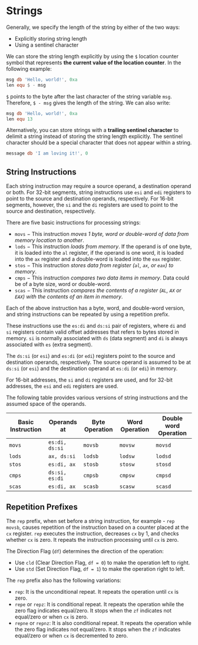 # Strings

Generally, we specify the length of the string by either of the two ways:

+ Explicitly storing string length
+ Using a sentinel character

We can store the string length explicitly by using the `$` location counter symbol that represents **the current value of the location counter**. In the following example:

```nasm
msg db 'Hello, world!', 0xa
len equ $ - msg
```

`$` points to the byte after the last character of the string variable `msg`. Therefore, `$ - msg` gives the length of the string. We can also write:

```nasm
msg db 'Hello, world!', 0xa
len equ 13
```

Alternatively, you can store strings with a **trailing sentinel character** to delimit a string instead of storing the string length explicitly. The sentinel character should be a special character that does not appear within a string.

```nasm
message db 'I am loving it!', 0
```

## String Instructions

Each string instruction may require a source operand, a destination operand or both. For 32-bit segments, string instructions use `esi` and `edi` registers to point to the source and destination operands, respectively. For 16-bit segments, however, the `si` and the `di` registers are used to point to the source and destination, respectively.

There are five basic instructions for processing strings:

+ `movs` − This instruction *moves 1 byte, word or double-word of data from memory location to another*.
+ `lods` − This instruction *loads from memory*. If the operand is of one byte, it is loaded into the `al` register, if the operand is one word, it is loaded into the `ax` register and a double-word is loaded into the `eax` register.
+ `stos` − This instruction *stores data from register (`al`, `ax`, or `eax`) to memory*.
+ `cmps` − This instruction *compares two data items in memory*. Data could be of a byte size, word or double-word.
+ `scas` − This instruction *compares the contents of a register (`AL`, `AX` or `EAX`) with the contents of an item in memory*.

Each of the above instruction has a byte, word, and double-word version, and string instructions can be repeated by using a repetition prefix.

These instructions use the `es:di` and `ds:si` pair of registers, where `di` and `si` registers contain valid offset addresses that refers to bytes stored in memory. `si` is normally associated with `ds` (data segment) and `di` is always associated with `es` (extra segment).

The `ds:si` (or `esi`) and `es:di` (or `edi`) registers point to the source and destination operands, respectively. The source operand is assumed to be at `ds:si` (or `esi`) and the destination operand at `es:di` (or `edi`) in memory.

For 16-bit addresses, the `si` and `di` registers are used, and for 32-bit addresses, the `esi` and `edi` registers are used.

The following table provides various versions of string instructions and the assumed space of the operands.

| Basic Instruction | Operands at    | Byte Operation | Word Operation | Double word Operation |
| ----------------- | -------------- | -------------- | -------------- | --------------------- |
| `movs`            | `es:di, ds:si` | `movsb`        | `movsw`        | `movsd`               |
| `lods`            | `ax, ds:si`    | `lodsb`        | `lodsw`        | `lodsd`               |
| `stos`            | `es:di, ax`    | `stosb`        | `stosw`        | `stosd`               |
| `cmps`            | `ds:si, es:di` | `cmpsb`        | `cmpsw`        | `cmpsd`               |
| `scas`            | `es:di, ax`    | `scasb`        | `scasw`        | `scasd`               |

## Repetition Prefixes

The `rep` prefix, when set before a string instruction, for example - `rep movsb`, causes repetition of the instruction based on a counter placed at the `cx` register. `rep` executes the instruction, decreases `cx` by 1, and checks whether `cx` is zero. It repeats the instruction processing until `cx` is zero.

The Direction Flag (`df`) determines the direction of the operation:

+ Use `cld` (Clear Direction Flag, `df = 0`) to make the operation left to right.
+ Use `std` (Set Direction Flag, `df = 1`) to make the operation right to left.

The `rep` prefix also has the following variations:

+ `rep`: It is the unconditional repeat. It repeats the operation until `cx` is zero.
+ `repe` or `repz`: It is conditional repeat. It repeats the operation while the zero flag indicates equal/zero. It stops when the `zf` indicates not equal/zero or when `cx` is zero.
+ `repne` or `repnz`: It is also conditional repeat. It repeats the operation while the zero flag indicates not equal/zero. It stops when the `zf` indicates equal/zero or when `cx` is decremented to zero.
